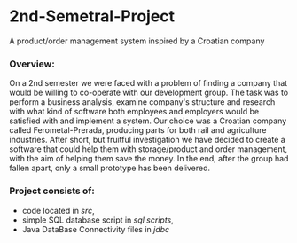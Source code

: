 # 2nd-Semetral-Project
A product/order management system inspired by a Croatian company

### Overview:
On a 2nd semester we were faced with a problem of finding a company that would be willing to co-operate with our development group. The task was to perform a business analysis, examine company's structure and research with what kind of software both employees and employers would be satisfied with and implement a system. Our choice was a Croatian company called Ferometal-Prerada, producing parts for both rail and agriculture industries. After short, but fruitful investigation we have decided to create a software that could help them with storage/product and order management, with the aim of helping them save the money. In the end, after the group had fallen apart, only a small prototype has been delivered.

### Project consists of:
- code located in *src*,
- simple SQL database script in *sql scripts*,
- Java DataBase Connectivity files in *jdbc*
